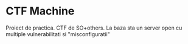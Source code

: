 # CTF Machine
Proiect de practica. CTF de SO+others. La baza sta un server open cu multiple vulnerabilitati si "misconfiguratii"
